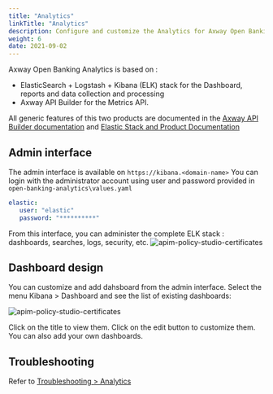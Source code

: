 ```yaml
---
title: "Analytics"
linkTitle: "Analytics"
description: Configure and customize the Analytics for Axway Open Banking
weight: 6
date: 2021-09-02
---
```


Axway Open Banking Analytics is based on :

* ElasticSearch + Logstash + Kibana (ELK) stack for the Dashboard, reports and data collection and processing
* Axway API Builder for the Metrics API.

All generic features of this two products are documented in the [Axway API Builder documentation](https://docs.axway.com/bundle/API_Builder_4x_allOS_en/page/api_builder.html) and [Elastic Stack and Product Documentation](https://www.elastic.co/guide/index.html) 

## Admin interface

The admin interface is available on `https://kibana.<domain-name>`
You can login with the administrator account using user and password provided in `open-banking-analytics\values.yaml`

```yaml
elastic:
   user: "elastic"
   password: "**********"
```

From this interface, you can administer the complete ELK stack : dashboards, searches, logs, security, etc.
![apim-policy-studio-certificates](/Images/analytics-homepage.png)

## Dashboard design

You can customize and add dahsboard from the admin interface.
Select the menu Kibana > Dashboard and see the list of existing dashboards:

![apim-policy-studio-certificates](/Images/analytics-dashboards-list.png)

Click on the title to view them. Click on the edit button to customize them.
You can also add your own dashboards.

## Troubleshooting

Refer to [Troubleshooting > Analytics](/docs/validation/troubleshooting#analytics)